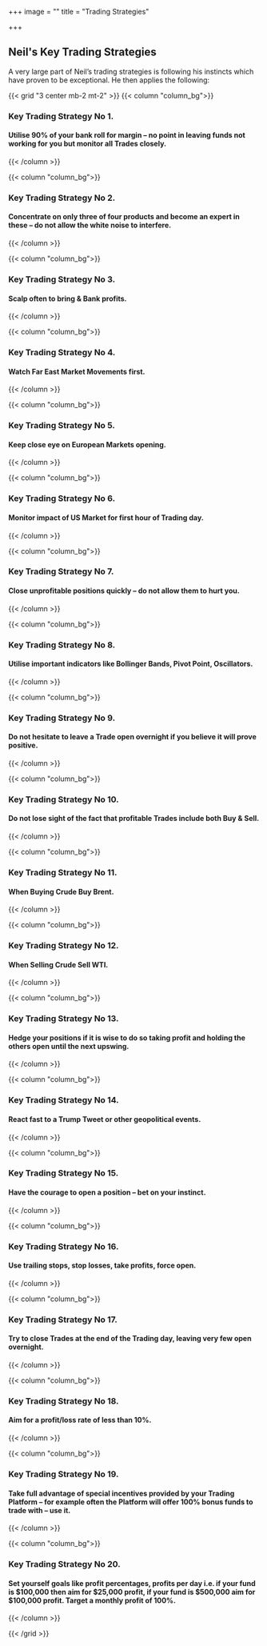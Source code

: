 +++
image = ""
title = "Trading Strategies"

+++
## Neil's Key Trading Strategies

A very large part of Neil’s trading strategies is following his instincts which have proven to be exceptional. He then applies the following:

{{< grid "3 center mb-2 mt-2" >}} {{< column "column_bg">}}

### Key Trading Strategy No 1.

#### Utilise 90% of your bank roll for margin – no point in leaving funds not working for you but monitor all Trades closely.

{{< /column >}}

{{< column "column_bg">}}

### Key Trading Strategy No 2.

#### Concentrate on only three of four products and become an expert in these – do not allow the white noise to interfere.

{{< /column >}}

{{< column "column_bg">}}

### Key Trading Strategy No 3.

#### Scalp often to bring & Bank profits.

{{< /column >}}

{{< column "column_bg">}}

### Key Trading Strategy No 4.

#### Watch Far East Market Movements first.

{{< /column >}}

{{< column "column_bg">}}

### Key Trading Strategy No 5.

#### Keep close eye on European Markets opening.

{{< /column >}}

{{< column "column_bg">}}

### Key Trading Strategy No 6.

#### Monitor impact of US Market for first hour of Trading day.

{{< /column >}}

{{< column "column_bg">}}

### Key Trading Strategy No 7.

#### Close unprofitable positions quickly – do not allow them to hurt you.

{{< /column >}}

{{< column "column_bg">}}

### Key Trading Strategy No 8.

#### Utilise important indicators like Bollinger Bands, Pivot Point, Oscillators.

{{< /column >}}

{{< column "column_bg">}}

### Key Trading Strategy No 9.

#### Do not hesitate to leave a Trade open overnight if you believe it will prove positive.

{{< /column >}}

{{< column "column_bg">}}

### Key Trading Strategy No 10.

#### Do not lose sight of the fact that profitable Trades include both Buy & Sell.

{{< /column >}}

{{< column "column_bg">}}

### Key Trading Strategy No 11.

#### When Buying Crude Buy Brent.

{{< /column >}}

{{< column "column_bg">}}

### Key Trading Strategy No 12.

#### When Selling Crude Sell WTI.

{{< /column >}}

{{< column "column_bg">}}

### Key Trading Strategy No 13.

#### Hedge your positions if it is wise to do so taking profit and holding the others open until the next upswing.

{{< /column >}}

{{< column "column_bg">}}

### Key Trading Strategy No 14.

#### React fast to a Trump Tweet or other geopolitical events.

{{< /column >}}

{{< column "column_bg">}}

### Key Trading Strategy No 15.

#### Have the courage to open a position – bet on your instinct.

{{< /column >}}

{{< column "column_bg">}}

### Key Trading Strategy No 16.

#### Use trailing stops, stop losses, take profits, force open.

{{< /column >}}

{{< column "column_bg">}}

### Key Trading Strategy No 17.

#### Try to close Trades at the end of the Trading day, leaving very few open overnight.

{{< /column >}}

{{< column "column_bg">}}

### Key Trading Strategy No 18.

#### Aim for a profit/loss rate of less than 10%.

{{< /column >}}

{{< column "column_bg">}}

### Key Trading Strategy No 19.

#### Take full advantage of special incentives provided by your Trading Platform – for example often the Platform will offer 100% bonus funds to trade with – use it.

{{< /column >}}

{{< column "column_bg">}}

### Key Trading Strategy No 20.

#### Set yourself goals like profit percentages, profits per day i.e. if your fund is $100,000 then aim for $25,000 profit, if your fund is $500,000 aim for $100,000 profit. Target a monthly profit of 100%.

{{< /column >}}

{{< /grid >}}